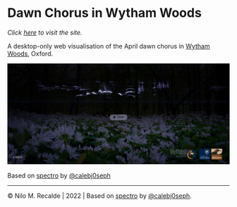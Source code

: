 # Dawn Chorus in Wytham Woods

*Click [here](https://nilomr.github.io/dawnchorus) to visit the site.*

A desktop-only web visualisation of the April dawn chorus in [Wytham Woods](https://www.wythamwoods.ox.ac.uk/home), Oxford.


![Screenshot of Spectro](/docs/screenshot.png)

Based on [spectro](https://github.com/calebj0seph/spectro) by [@calebj0seph](https://github.com/calebj0seph)

***
© Nilo M. Recalde | 2022 | Based on [spectro](https://github.com/calebj0seph/spectro) by [@calebj0seph](https://github.com/calebj0seph). 

